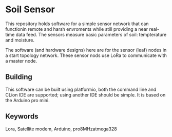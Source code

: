 
# Soil Sensor

This repository holds software for a simple sensor network that can
functionin remote and harsh envroments while still providing a near
real-time data feed.  The sensors measure basic parameters of soil:
tempterature and moisture.

The software (and hardware designs) here are for the sensor (leaf)
nodes in a start topology network. These sensor nods use LoRa to
communicate with a master node.

## Building

This software can be built using platformio, both the command line and
CLion IDE are supported; using another IDE should be simple. It is
based on the Arduino pro mini.

## Keywords

Lora, Satellite modem, Arduino, pro8MHzatmega328
